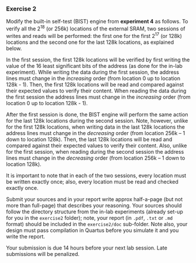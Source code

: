### Exercise 2

Modify the built-in self-test (BIST) engine from __experiment 4__ as follows. To verify all the 2<sup>18</sup> (or 256k) locations of the external SRAM, two sessions of writes and reads will be performed: the first one for the first 2<sup>17</sup> (or 128k) locations and the second one for the last 128k locations, as explained below.

In the first session, the first 128k locations will be verified by first writing the value of the 16 least significant bits of the address (as done for the in-lab experiment). While writing the data during the first session, the address lines must change in the _increasing_ order (from location 0 up to location 128k - 1). Then, the first 128k locations will be read and compared against their expected values to verify their content. When reading the data during the first session the address lines must change in the _increasing_ order (from location 0 up to location 128k - 1).

After the first session is done, the BIST engine will perform the same action for the last 128k locations during the second session. Note, however, unlike for the first 128k locations, when writing data in the last 128k locations the address lines must change in the _decreasing_ order (from location 256k – 1 down to location 128k). Then, the last 128k locations will be read and compared against their expected values to verify their content. Also, unlike for the first session, when reading during the second session the address lines must change in the _decreasing_ order (from location 256k – 1 down to location 128k).

It is important to note that in each of the two sessions, every location must be written exactly once; also, every location must be read and checked exactly once.

Submit your sources and in your report write approx half-a-page (but not more than full-page) that describes your reasoning. Your sources should follow the directory structure from the in-lab experiments (already set-up for you in the `exercise2` folder); note, your report (in `.pdf`, `.txt` or `.md` format) should be included in the `exercise2/doc` sub-folder. Note also, your design must pass compilation in Quartus before you simulate it and you write the report.

Your submission is due 14 hours before your next lab session. Late submissions will be penalized.

